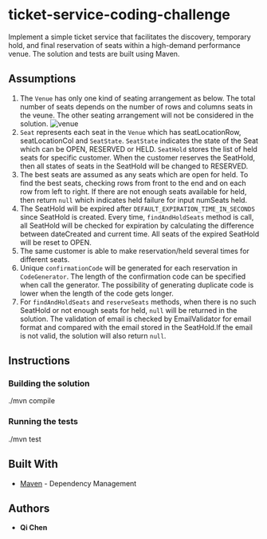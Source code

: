 # ticket-service-coding-challenge

Implement a simple ticket service that facilitates the discovery, temporary hold, and final reservation of seats within a high-demand performance venue.
The solution and tests are built using Maven.

## Assumptions
1. The `Venue` has only one kind of seating arrangement as below. The total number of seats depends on the number of rows and columns   seats in the veune. The other seating arrangement will not be considered in the solution.
   ![venue](https://user-images.githubusercontent.com/8053385/40327686-d7275a9e-5d11-11e8-9de5-1821be4d4369.PNG)
2. `Seat` represents each seat in the `Venue` which has seatLocationRow, seatLocationCol and `SeatState`. `SeatState` indicates the state of the Seat which can be OPEN, RESERVED or HELD. `SeatHold` stores the list of held seats for specific customer. When the customer reserves the SeatHold, then all states of seats in the SeatHold will be changed to RESERVED.
3. The best seats are assumed as any seats which are open for held. To find the best seats, checking rows from front to the end and on each row from left to right. If there are not enough seats available for held, then return `null` which indicates held failure for input numSeats held.
4. The SeatHold will be expired after `DEFAULT_EXPIRATION_TIME_IN_SECONDS` since SeatHold is created. Every time, `findAndHoldSeats` method is call, all SeatHold will be checked for expiration by calculating the difference between dateCreated and current time. All seats of the expired SeatHold will be reset to OPEN. 
5. The same customer is able to make reservation/held several times for different seats.
6. Unique `confirmationCode` will be generated for each reservation in `CodeGenerator`. The length of the confirmation code can be specified when call the generator. The possibility of generating duplicate code is lower when the length of the code gets longer.
7. For `findAndHoldSeats` and `reserveSeats` methods, when there is no such SeatHold or not enough seats for held, `null` will be returned in the solution. The validation of email is checked by EmailValidator for email format and compared with the email stored in the SeatHold.If the email is not valid, the solution will also return `null`.

## Instructions
### Building the solution
   ./mvn compile
### Running the tests
   ./mvn test
## Built With
* [Maven](https://maven.apache.org/) - Dependency Management

## Authors

* **Qi Chen** 
